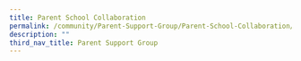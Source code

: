 ```yaml
---
title: Parent School Collaboration
permalink: /community/Parent-Support-Group/Parent-School-Collaboration/
description: ""
third_nav_title: Parent Support Group
---
```

